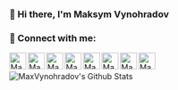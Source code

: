 ### 👋 Hi there, I'm Maksym Vynohradov

### :link: Connect with me:

[<img align="left" alt="MaxVynohradov | Twitter" width="30px" src="https://cdn.jsdelivr.net/npm/simple-icons@v3/icons/twitter.svg" />][twitter]
[<img align="left" alt="MaxVynohradov | Instagram" width="30px" src="https://cdn.jsdelivr.net/npm/simple-icons@v3/icons/telegram.svg" />][telegram]
[<img align="left" alt="MaxVynohradov | LinkedIn" width="30px" src="https://cdn.jsdelivr.net/npm/simple-icons@v3/icons/linkedin.svg" />][linkedin]
[<img align="left" alt="MaxVynohradov | GitHub" width="30px" src="https://cdn.jsdelivr.net/npm/simple-icons@v3/icons/medium.svg" />][medium]
[<img align="left" alt="MaxVynohradov | GitHub" width="30px" src="https://cdn.jsdelivr.net/npm/simple-icons@v3/icons/dev-dot-to.svg" />][devto]
[<img align="left" alt="MaxVynohradov | Gmail" width="30px" src="https://cdn.jsdelivr.net/npm/simple-icons@v3/icons/gmail.svg?color=#12100E" />][gmail]
[<img align="left" alt="MaxVynohradov | LinkedIn" width="30px" src="https://cdn.jsdelivr.net/npm/simple-icons@v3/icons/instagram.svg" />][instagram]
[<img align="left" alt="MaxVynohradov | GitHub" width="30px" src="https://cdn.jsdelivr.net/npm/simple-icons@v3/icons/github.svg" />][github]

<br />
<br />

<img align="left" alt="MaxVynohradov's Github Stats" src="https://github-readme-stats.codestackr.vercel.app/api?username=MaxVynohradov&show_icons=true&hide_border=true&theme=buefy" />



[gmail]: mailto:vinogradov.max97@gmail.com
[twitter]: https://twitter.com/max_vynohradov
[telegram]: https://t.me/max_vynogradov
[linkedin]: https://www.linkedin.com/in/max-vynohradov
[github]: https://github.com/MaxVynohradov
[medium]: https://medium.com/@vinogradov.max97
[devto]: https://dev.to/max_vynohradov
[instagram]: https://www.instagram.com/vynohradov.max
